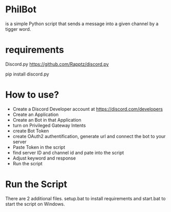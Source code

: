 # PhilBot
is a simple Python script that sends a message into a given channel by a tigger word. 

# requirements
Discord.py https://github.com/Rapptz/discord.py

pip install discord.py

# How to use?
- Create a Discord Developer account at https://discord.com/developers
- Create an Application
- Create an Bot in that Application
- turn on Privileged Gateway Intents
- create Bot Token
- create OAuth2 authentification, generate url and connect the bot to your server
- Paste Token in the script
- find server ID and channel id and pate into the script
- Adjust keyword and response
- Run the script

# Run the Script
There are 2 additional files. setup.bat to install requirements and start.bat to start the script on Windows.
